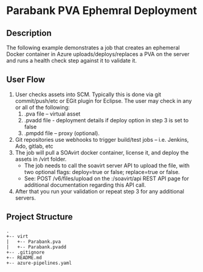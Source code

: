 # Parabank PVA Ephemral Deployment

## Description
The following example demonstrates a job that creates an ephemeral Docker container in Azure uploads/deploys/replaces a PVA on the server and runs a health check step against it to validate it.

## User Flow

1.	User checks assets into SCM. Typically this is done via git commit/push/etc or EGit plugin for Eclipse. The user may check in any or all of the following:
	1.	.pva file – virtual asset
	2.	.pvadd file - deployment details if deploy option in step 3 is set to false 
	3.	.pmpdd file – proxy (optional).
2.	Git repositories use webhooks to trigger build/test jobs – i.e. Jenkins, Ado, gitlab, etc
3.	The job will pull a SOAvirt docker container, license it, and deploy the assets in /virt folder.
   	- The job needs to call the soavirt server API to upload the file, with two optional flags: deploy=true or false; replace=true or false.
	- See:  POST /v6/files/upload on the <host>:<port>/soavirt/api REST API page for additional documentation regarding this API call.
4.	After that you run your validation or repeat step 3 for any additional servers.

## Project Structure

```
.
+-- virt
|   +-- Parabank.pva
|   +-- Parabank.pvadd
+-- .gitignore
+-- README.md
+-- azure-pipelines.yaml
``` 


